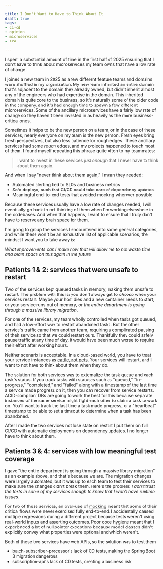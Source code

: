 ```yaml
---

title: I Don't Want to Have to Think About It
draft: true
tags:
- ci-cd
- opinion
- microservices
- sre

---
```


I spent a substantial amount of time in the first half of 2025 ensuring that I don't have to think about microservices my team owns that have a low rate of change.

I joined a new team in 2025 as a few different feature teams and domains were shuffled in my organization. My new team inherited an entire domain that's adjacent to the domain they already owned, but didn't inherit almost any of the engineers who had expertise in the domain. This inherited domain is quite core to the business, so it's naturally some of the older code in the company, and it's had enough time to spawn a few different microservices. Some of the ancillary microservices have a fairly low rate of change so they haven't been invested in as heavily as the more business-critical ones.

Sometimes it helps to be the new person on a team, or in the case of these services, nearly everyone on my team is the new person. Fresh eyes bring fresh perspectives, but also less patience for rough edges. These ancillary services had some _rough_ edges, and my projects happened to touch most of them. I found myself repeating this phrase quite often to my teammates:

> I want to invest in these services _just enough_ that I never have to think about them again.

And when I say "never think about them again," I mean they needed:

- Automated alerting tied to SLOs and business metrics
- Safe deploys, such that CI/CD could take care of dependency updates
- Meaningful end-to-end tests that avoided mocking wherever possible

Because these services usually have a low rate of changes needed, I will eventually go back to not thinking of them when I'm working elsewhere in the codebases. And when that happens, I want to ensure that I truly don't have to reserve any brain space for them.

I'm going to group the services I encountered into some general categories, and while these won't be an exhaustive list of applicable scenarios, the mindset I want you to take away is:

_What improvements can I make now that will allow me to not waste time and brain space on this again in the future._

## Patients 1 & 2: services that were unsafe to restart

Two of the services kept queued tasks in memory, making them unsafe to restart. The problem with this is: you don't always get to _choose_ when your services restart. Maybe your host dies and a new container needs to start, or your service runs out of memory, _or the entire department is going through a massive library migration_.

For one of the services, my team wholly controlled when tasks got queued, and had a low-effort way to restart abandoned tasks. But the other service's traffic came from another team, requiring a complicated pausing of their service so that we could restart ours. Thankfully they could safely pause traffic at any time of day, it would have been much worse to require their effort after working hours.

Neither scenario is acceptable. In a cloud-based world, you have to treat your service instances as [cattle, not pets](https://cloudscaling.com/blog/cloud-computing/the-history-of-pets-vs-cattle/). Your services will restart, and I want to not have to think about them when they do.

The solution for both services was to externalize the task queue and each task's status. If you track tasks with statuses such as "queued," "in-progress," "completed," and "failed" along with a timestamp of the last time a service made progress on it, then you can recover from service restarts. ACID-compliant DBs are going to work the best for this because separate instances of the same service might fight each other to claim a task to work on. You'll want to track the last time a task made progress, or a "heartbeat" timestamp to be able to set a timeout to determine when a task has been abandoned.

After I made the two services not lose state on restart I put them on full CI/CD with automatic deployments on dependency updates. I no longer have to think about them.

## Patients 3 & 4: services with low meaningful test coverage

I gave "the entire department is going through a massive library migration" as an example above, and that's because we are. The migration changes were largely automated, but it was up to each team to test their services to make sure the changes didn't break them. Here's the problem: _I don't trust the tests in some of my services enough to know that I won't have runtime issues._

For two of these services, an over-use of [mocking](https://en.wikipedia.org/wiki/Mock_object) meant that some of their critical flows were never exercised fully end-to-end. I accidentally caused multiple regressions during a different project because tests weren't using real-world inputs and asserting outcomes. Poor code hygiene meant that I experienced a lot of null pointer exceptions because model classes didn't explicitly convey what properties were optional and which weren't.

Both of these two services have web APIs, so the solution was to test them

- batch-subscriber-processor's lack of CD tests, making the Spring Boot 3 migration dangerous
- subscription-api's lack of CD tests, creating a business risk
<!--stackedit_data:
eyJoaXN0b3J5IjpbLTEwMDUzNDIyNDcsMTUzMTA0NjAyMywtMT
A5NzA4MDMyLC00ODEyMTk0NTcsMTQxNDk4MDE3OCwxOTMzODQx
NDEwXX0=
-->